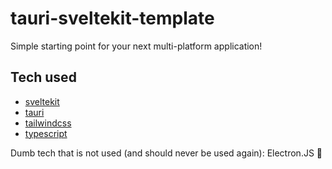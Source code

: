 # tauri-sveltekit-template
Simple starting point for your next multi-platform application!

## Tech used
- [sveltekit](https://kit.svelte.dev/)
- [tauri](https://tauri.app/)
- [tailwindcss](https://tailwindcss.com/)
- [typescript](https://www.typescriptlang.org/)

Dumb tech that is not used (and should never be used again): Electron.JS 🤢